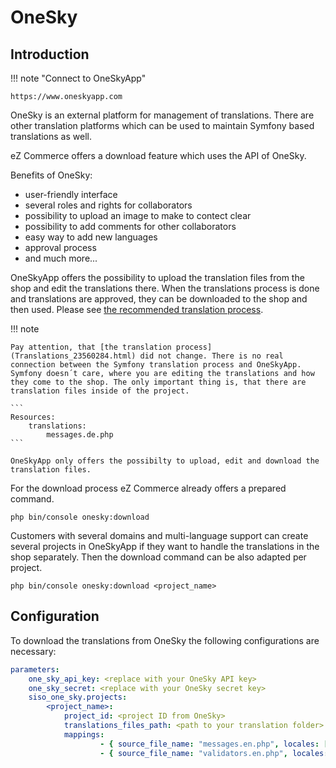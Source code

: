 # OneSky

## Introduction

!!! note "Connect to OneSkyApp"

    https://www.oneskyapp.com

OneSky is an external platform for management of translations. There are other translation platforms which can be used to maintain Symfony based translations as well. 

eZ Commerce offers a download feature which uses the API of OneSky. 

Benefits of OneSky:

- user-friendly interface
- several roles and rights for collaborators
- possibility to upload an image to make to contect clear
- possibility to add comments for other collaborators
- easy way to add new languages
- approval process
- and much more...

OneSkyApp offers the possibility to upload the translation files from the shop and edit the translations there. When the translations process is done and translations are approved, they can be downloaded to the shop and then used. Please see [the recommended translation process](#).

!!! note

    Pay attention, that [the translation process](Translations_23560284.html) did not change. There is no real connection between the Symfony translation process and OneSkyApp. Symfony doesn´t care, where you are editing the translations and how they come to the shop. The only important thing is, that there are translation files inside of the project.

    ```
    Resources:
        translations:
            messages.de.php
    ```

    OneSkyApp only offers the possibilty to upload, edit and download the translation files.

For the download process eZ Commerce already offers a prepared command.

``` 
php bin/console onesky:download
```

Customers with several domains and multi-language support can create several projects in OneSkyApp if they want to handle the translations in the shop separately. Then the download command can be also adapted per project.

``` 
php bin/console onesky:download <project_name>
```

## Configuration

To download the translations from OneSky the following configurations are necessary:

``` yaml
parameters:
    one_sky_api_key: <replace with your OneSky API key>
    one_sky_secret: <replace with your OneSky secret key>
    siso_one_sky.projects:
        <project_name>:
            project_id: <project ID from OneSky>
            translations_files_path: <path to your translation folder>
            mappings:
                    - { source_file_name: "messages.en.php", locales: ["en", "de"] }
                    - { source_file_name: "validators.en.php", locales: ["en", "de"] }
```
